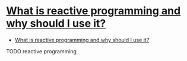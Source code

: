 # [What is reactive programming and why should I use it?](https://cocoawithlove.com/blog/reactive-programming-what-and-why.html)

- [What is reactive programming and why should I use it?](#what-is-reactive-programming-and-why-should-i-use-it)












TODO reactive programming